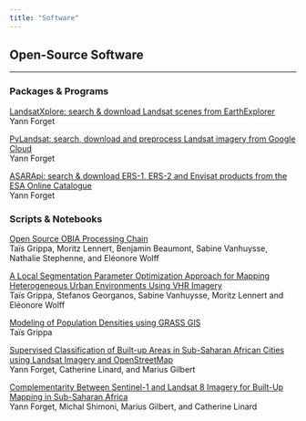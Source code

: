 ```yaml
---
title: "Software"
---
```


## Open-Source Software

---

### Packages & Programs

[LandsatXplore: search & download Landsat scenes from EarthExplorer](https://github.com/yannforget/landsatxplore)  
Yann Forget

[PyLandsat: search, download and preprocess Landsat imagery from Google Cloud](https://github.com/yannforget/pylandsat)  
Yann Forget

[ASARApi: search & download ERS-1, ERS-2 and Envisat products from the ESA Online Catalogue](https://github.com/yannforget/asarapi)  
Yann Forget

### Scripts & Notebooks

[Open Source OBIA Processing Chain](https://github.com/tgrippa/Opensource_OBIA_processing_chain)  
Taïs Grippa, Moritz Lennert, Benjamin Beaumont, Sabine Vanhuysse, Nathalie Stephenne, and Eléonore Wolff

[A Local Segmentation Parameter Optimization Approach for Mapping Heterogeneous Urban Environments Using VHR Imagery](https://github.com/tgrippa/Semi_automated_OBIA_processing_with_local_USPO)  
Taïs Grippa, Stefanos Georganos, Sabine Vanhuysse, Moritz Lennert and Eléonore Wolff

[Modeling of Population Densities using GRASS GIS](https://github.com/tgrippa/Dasymetric_mapping_using_GRASSGIS)  
Taïs Grippa

[Supervised Classification of Built-up Areas in Sub-Saharan African Cities using Landsat Imagery and OpenStreetMap](https://github.com/yannforget/builtup-classification-osm)  
Yann Forget, Catherine Linard, and Marius Gilbert

[Complementarity Between Sentinel-1 and Landsat 8 Imagery for Built-Up Mapping in Sub-Saharan Africa](https://github.com/yannforget/landsat-sentinel-fusion)  
Yann Forget, Michal Shimoni, Marius Gilbert, and Catherine Linard

